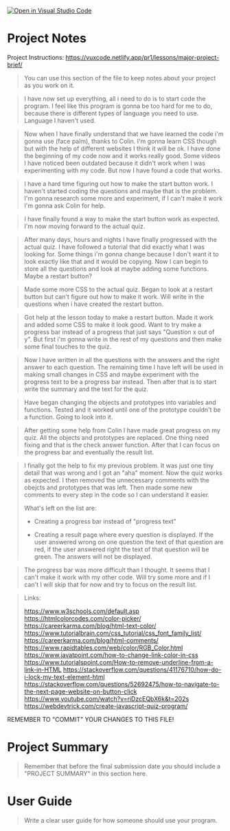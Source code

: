 [![Open in Visual Studio Code](https://classroom.github.com/assets/open-in-vscode-f059dc9a6f8d3a56e377f745f24479a46679e63a5d9fe6f495e02850cd0d8118.svg)](https://classroom.github.com/online_ide?assignment_repo_id=5999857&assignment_repo_type=AssignmentRepo)
# Project Notes

Project Instructions: https://vuxcode.netlify.app/pr1/lessons/major-project-brief/

> You can use this section of the file to keep notes about your project as you work on it.

> I have now set up everything, all i need to do is to start code the program. I feel like this program is gonna be too hard for me to do, because there is different types of language you need to use. Language I haven't used.

> Now when I have finally understand that we have learned the code i'm gonna use (face palm), thanks to Colin. I'm gonna learn CSS though but with the help of different websites I think it will be ok. I have done the beginning of my code now and it works really good. Some videos I have noticed been outdated because it didn't work when I was experimenting with my code. But now I have found a code that works.

> I have a hard time figuring out how to make the start button work. I haven't started coding the questions and maybe that is the problem. I'm gonna research some more and experiment, if I can't make it work I'm gonna ask Colin for help. 

> I have finally found a way to make the start button work as expected. I'm now moving forward to the actual quiz.

> After many days, hours and nights I have finally progressed with the actual quiz. I have followed a tutorial that did exactly what I was looking for. Some things i'm gonna change because I don't want it to look exactly like that and it would be copying. Now I can begin to store all the questions and look at maybe adding some functions. Maybe a restart button?

> Made some more CSS to the actual quiz. Began to look at a restart button but can't figure out how to make it work. Will write in the questions when i have created the restart button. 

> Got help at the lesson today to make a restart button. Made it work and added some CSS to make it look good. Want to try make a progress bar instead of a progress that just says "Question x out of y". But first i'm gonna write in the rest of my questions and then make some final touches to the quiz.

> Now I have written in all the questions with the answers and the right answer to each question. The remaining time I have left will be used in making small changes in CSS and maybe experiment with the progress text to be a progress bar instead. Then after that is to start write the summary and the text for the quiz. 

> Have began changing the objects and prototypes into variables and functions. Tested and it worked until one of the prototype couldn't be a function. Going to look into it. 

> After getting some help from Colin I have made great progress on my quiz. All the objects and prototypes are replaced. One thing need fixing and that is the check answer function. After that I can focus on the progress bar and eventually the result list.

> I finally got the help to fix my previous problem. It was just one tiny detail that was wrong and I got an "aha" moment. Now the quiz works as expected. I then removed the unnecessary comments with the obejcts and prototypes that was left. Then made some new comments to every step in the code so I can understand it easier. 
> 
> What's left on the list are:
>
> * Creating a progress bar instead of "progress text"
> 
> * Creating a result page where every question is displayed. If the user answered wrong on one question the text of that question are red, if the user answered right the text of that question will be green. The answers will not be displayed.

> The progress bar was more difficult than I thought. It seems that I can't make it work with my other code. Will try some more and if I can't I will skip that for now and try to focus on the result list.

> Links:
> 
> https://www.w3schools.com/default.asp
> https://htmlcolorcodes.com/color-picker/
> https://careerkarma.com/blog/html-text-color/
> https://www.tutorialbrain.com/css_tutorial/css_font_family_list/
> https://careerkarma.com/blog/html-comments/
> https://www.rapidtables.com/web/color/RGB_Color.html
> https://www.javatpoint.com/how-to-change-link-color-in-css
> https://www.tutorialspoint.com/How-to-remove-underline-from-a-link-in-HTML
> https://stackoverflow.com/questions/41176710/how-do-i-lock-my-text-element-html
> https://stackoverflow.com/questions/52692475/how-to-navigate-to-the-next-page-website-on-button-click
> https://www.youtube.com/watch?v=riDzcEQbX6k&t=202s
> https://webdevtrick.com/create-javascript-quiz-program/

REMEMBER TO "COMMIT" YOUR CHANGES TO THIS FILE!

# Project Summary

> Remember that before the final submission date you should include a "PROJECT SUMMARY" in this section here. 

# User Guide

> Write a clear user guide for how someone should use your program.
